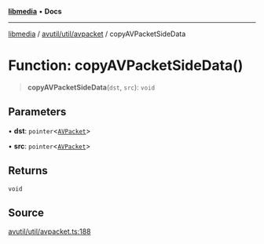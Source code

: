 [**libmedia**](../../../../README.md) • **Docs**

***

[libmedia](../../../../README.md) / [avutil/util/avpacket](../README.md) / copyAVPacketSideData

# Function: copyAVPacketSideData()

> **copyAVPacketSideData**(`dst`, `src`): `void`

## Parameters

• **dst**: `pointer`\<[`AVPacket`](../../../struct/avpacket/classes/AVPacket.md)\>

• **src**: `pointer`\<[`AVPacket`](../../../struct/avpacket/classes/AVPacket.md)\>

## Returns

`void`

## Source

[avutil/util/avpacket.ts:188](https://github.com/zhaohappy/libmedia/blob/87bf8029d8be58d5035a3f4dc7037c25d1ac371b/src/avutil/util/avpacket.ts#L188)
